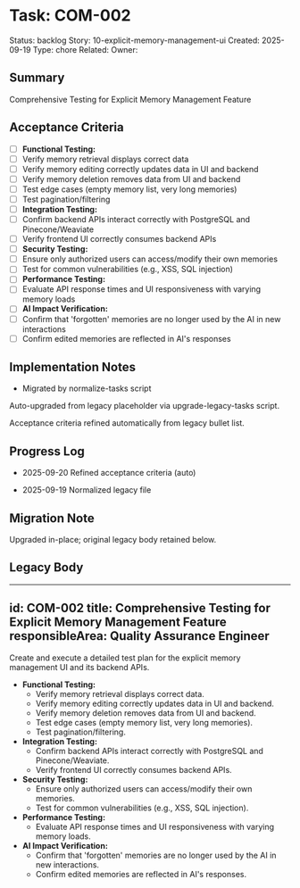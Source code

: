 # Task: COM-002
Status: backlog
Story: 10-explicit-memory-management-ui
Created: 2025-09-19
Type: chore
Related:
Owner:

## Summary
Comprehensive Testing for Explicit Memory Management Feature

## Acceptance Criteria

- [ ] **Functional Testing:**
- [ ] Verify memory retrieval displays correct data
- [ ] Verify memory editing correctly updates data in UI and backend
- [ ] Verify memory deletion removes data from UI and backend
- [ ] Test edge cases (empty memory list, very long memories)
- [ ] Test pagination/filtering
- [ ] **Integration Testing:**
- [ ] Confirm backend APIs interact correctly with PostgreSQL and Pinecone/Weaviate
- [ ] Verify frontend UI correctly consumes backend APIs
- [ ] **Security Testing:**
- [ ] Ensure only authorized users can access/modify their own memories
- [ ] Test for common vulnerabilities (e.g., XSS, SQL injection)
- [ ] **Performance Testing:**
- [ ] Evaluate API response times and UI responsiveness with varying memory loads
- [ ] **AI Impact Verification:**
- [ ] Confirm that 'forgotten' memories are no longer used by the AI in new interactions
- [ ] Confirm edited memories are reflected in AI's responses

## Implementation Notes
- Migrated by normalize-tasks script

Auto-upgraded from legacy placeholder via upgrade-legacy-tasks script.


Acceptance criteria refined automatically from legacy bullet list.
## Progress Log
- 2025-09-20 Refined acceptance criteria (auto)

- 2025-09-19 Normalized legacy file
## Migration Note
Upgraded in-place; original legacy body retained below.

## Legacy Body
---
id: COM-002
title: Comprehensive Testing for Explicit Memory Management Feature
responsibleArea: Quality Assurance Engineer
---
Create and execute a detailed test plan for the explicit memory management UI and its backend APIs.
*   **Functional Testing:**
    *   Verify memory retrieval displays correct data.
    *   Verify memory editing correctly updates data in UI and backend.
    *   Verify memory deletion removes data from UI and backend.
    *   Test edge cases (empty memory list, very long memories).
    *   Test pagination/filtering.
*   **Integration Testing:**
    *   Confirm backend APIs interact correctly with PostgreSQL and Pinecone/Weaviate.
    *   Verify frontend UI correctly consumes backend APIs.
*   **Security Testing:**
    *   Ensure only authorized users can access/modify their own memories.
    *   Test for common vulnerabilities (e.g., XSS, SQL injection).
*   **Performance Testing:**
    *   Evaluate API response times and UI responsiveness with varying memory loads.
*   **AI Impact Verification:**
    *   Confirm that 'forgotten' memories are no longer used by the AI in new interactions.
    *   Confirm edited memories are reflected in AI's responses.